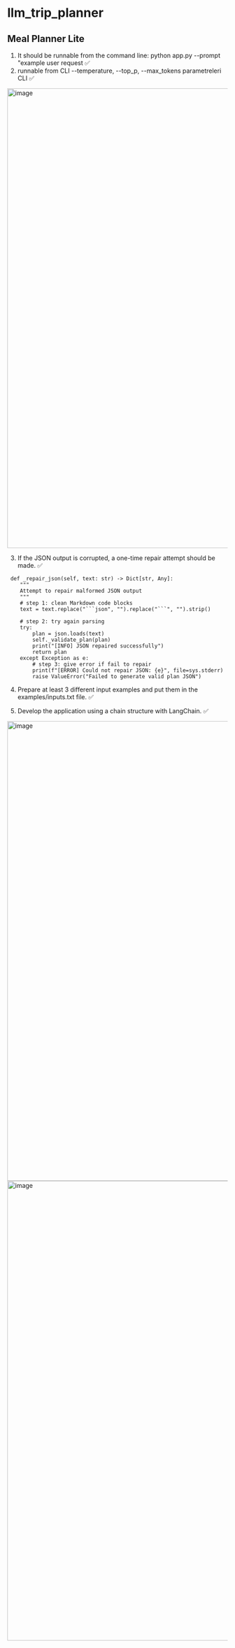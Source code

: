 # llm_trip_planner


## Meal Planner Lite

1. It should be runnable from the command line: python app.py --prompt "example user request :white_check_mark: 
2. runnable from CLI --temperature, --top_p, --max_tokens parametreleri CLI  :white_check_mark: 

<img width="1191" height="1052" alt="image" src="https://github.com/user-attachments/assets/1ad0e71b-6364-4c3b-b79d-b902a05fa958" />


3. If the JSON output is corrupted, a one-time repair attempt should be made. :white_check_mark: 
```
 def _repair_json(self, text: str) -> Dict[str, Any]:
    """
    Attempt to repair malformed JSON output
    """
    # step 1: clean Markdown code blocks
    text = text.replace("```json", "").replace("```", "").strip()
    
    # step 2: try again parsing 
    try:
        plan = json.loads(text)
        self._validate_plan(plan)
        print("[INFO] JSON repaired successfully")
        return plan
    except Exception as e:
        # step 3: give error if fail to repair
        print(f"[ERROR] Could not repair JSON: {e}", file=sys.stderr)
        raise ValueError("Failed to generate valid plan JSON")

```

4. Prepare at least 3 different input examples and put them in the examples/inputs.txt file. :white_check_mark:

5. Develop the application using a chain structure with LangChain. :white_check_mark:

<img width="1191" height="1052" alt="image" src="https://github.com/user-attachments/assets/67055e70-6745-45ca-a98b-2165fc40f0e7" />

<img width="1191" height="1052" alt="image" src="https://github.com/user-attachments/assets/e32b4b03-71ad-46aa-a43f-43b16e86c72f" />


